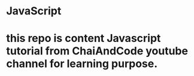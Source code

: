 # JavaScript
# this repo is content Javascript tutorial from ChaiAndCode youtube channel for learning purpose.
